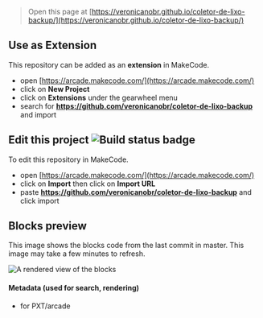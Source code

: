  


> Open this page at [https://veronicanobr.github.io/coletor-de-lixo-backup/](https://veronicanobr.github.io/coletor-de-lixo-backup/)

## Use as Extension

This repository can be added as an **extension** in MakeCode.

* open [https://arcade.makecode.com/](https://arcade.makecode.com/)
* click on **New Project**
* click on **Extensions** under the gearwheel menu
* search for **https://github.com/veronicanobr/coletor-de-lixo-backup** and import

## Edit this project ![Build status badge](https://github.com/veronicanobr/coletor-de-lixo-backup/workflows/MakeCode/badge.svg)

To edit this repository in MakeCode.

* open [https://arcade.makecode.com/](https://arcade.makecode.com/)
* click on **Import** then click on **Import URL**
* paste **https://github.com/veronicanobr/coletor-de-lixo-backup** and click import

## Blocks preview

This image shows the blocks code from the last commit in master.
This image may take a few minutes to refresh.

![A rendered view of the blocks](https://github.com/veronicanobr/coletor-de-lixo-backup/raw/master/.github/makecode/blocks.png)

#### Metadata (used for search, rendering)

* for PXT/arcade
<script src="https://makecode.com/gh-pages-embed.js"></script><script>makeCodeRender("{{ site.makecode.home_url }}", "{{ site.github.owner_name }}/{{ site.github.repository_name }}");</script>
